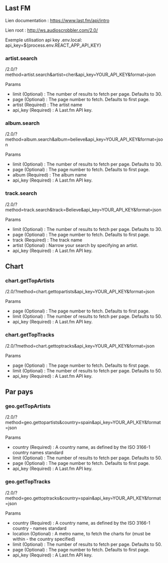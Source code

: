 ## Last FM
Lien documentation : https://www.last.fm/api/intro

Lien root : http://ws.audioscrobbler.com/2.0/

Exemple utilisation api key .env.local:
api_key=${process.env.REACT_APP_API_KEY}


### artist.search

/2.0/?method=artist.search&artist=cher&api_key=YOUR_API_KEY&format=json

Params
- limit (Optional) : The number of results to fetch per page. Defaults to 30.
- page (Optional) : The page number to fetch. Defaults to first page.
- artist (Required) : The artist name
- api_key (Required) : A Last.fm API key.

### album.search

/2.0/?method=album.search&album=believe&api_key=YOUR_API_KEY&format=json

Params
- limit (Optional) : The number of results to fetch per page. Defaults to 30.
- page (Optional) : The page number to fetch. Defaults to first page.
- album (Required) : The album name
- api_key (Required) : A Last.fm API key.

### track.search

/2.0/?method=track.search&track=Believe&api_key=YOUR_API_KEY&format=json

Params
- limit (Optional) : The number of results to fetch per page. Defaults to 30.
- page (Optional) : The page number to fetch. Defaults to first page.
- track (Required) : The track name
- artist (Optional) : Narrow your search by specifying an artist.
- api_key (Required) : A Last.fm API key.


## Chart

### chart.getTopArtists

/2.0/?method=chart.gettopartists&api_key=YOUR_API_KEY&format=json

Params
- page (Optional) : The page number to fetch. Defaults to first page.
- limit (Optional) : The number of results to fetch per page. Defaults to 50.
- api_key (Required) : A Last.fm API key.

### chart.getTopTracks

/2.0/?method=chart.gettoptracks&api_key=YOUR_API_KEY&format=json

Params
- page (Optional) : The page number to fetch. Defaults to first page.
- limit (Optional) : The number of results to fetch per page. Defaults to 50.
- api_key (Required) : A Last.fm API key.


## Par pays

### geo.getTopArtists

/2.0/?method=geo.gettopartists&country=spain&api_key=YOUR_API_KEY&format=json

Params
- country (Required) : A country name, as defined by the ISO 3166-1 country names standard
- limit (Optional) : The number of results to fetch per page. Defaults to 50.
- page (Optional) : The page number to fetch. Defaults to first page.
- api_key (Required) : A Last.fm API key.

### geo.getTopTracks

/2.0/?method=geo.gettoptracks&country=spain&api_key=YOUR_API_KEY&format=json

Params
- country (Required) : A country name, as defined by the ISO 3166-1 country - names standard
- location (Optional) : A metro name, to fetch the charts for (must be within - the country specified)
- limit (Optional) : The number of results to fetch per page. Defaults to 50.
- page (Optional) : The page number to fetch. Defaults to first page.
- api_key (Required) : A Last.fm API key.
